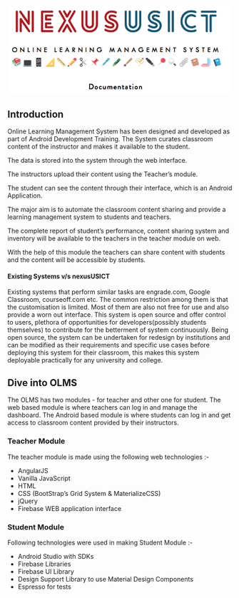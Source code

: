 <p align="center">
	<img src="header.png"/>
</p>



## Introduction
Online Learning Management System has been designed and developed as part of Android Development Training. The System curates classroom content of the instructor and makes it available to the student. 

The data is stored into the system through the web interface. 

The instructors upload their content using the Teacher’s module. 

The student can see the content through their interface, which is an Android Application.

The major aim is to automate the classroom content sharing and provide a learning management system to students and teachers.

The complete report of student’s performance, content sharing system and inventory will be available to the teachers in the teacher module on web.

With the help of this module the teachers can share content with students and the content will be accessible by students.

####	Existing Systems v/s nexusUSICT
Existing systems that perform similar tasks are engrade.com, Google Classroom, courseoff.com etc. The common restriction among them is that the customisation is limited. Most of them are also not free for use and also provide a worn out interface. 
This system is open source and offer control to users, plethora of opportunities for developers(possibly students themselves) to contribute for the betterment of system continuously. 
Being open source, the system can be undertaken for redesign by institutions and can be modified as their requirements and specific use cases before deploying this system for their classroom, this makes this system deployable practically for any university and college.

## Dive into OLMS
The OLMS has two modules - for teacher and other one for student. The web based module is where teachers can log in and manage the dashboard. The Android based module is where students can log in and get access to classroom content provided by their instructors.


### Teacher Module

The teacher module is made using the following web technologies :-
 - AngularJS 
 - Vanilla JavaScript
 - HTML
 - CSS (BootStrap’s Grid System & MaterializeCSS)
 - jQuery
 - Firebase WEB application interface
	
### Student Module
 Following technologies were used in making Student Module :-
 - Android Studio with SDKs 
 - Firebase Libraries
 - Firebase UI Library
 - Design Support Library to use Material Design Components
 - Espresso for tests  
